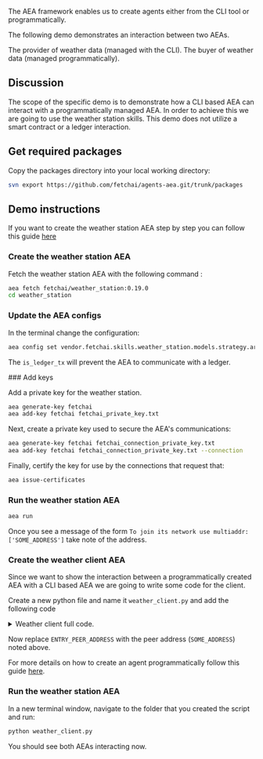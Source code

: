 The AEA framework enables us to create agents either from the CLI tool or programmatically.

The following demo demonstrates an interaction between two AEAs.

The provider of weather data (managed with the CLI).
The buyer of weather data (managed programmatically).

## Discussion

The scope of the specific demo is to demonstrate how a CLI based AEA can interact with a programmatically managed AEA. In order 
to achieve this we are going to use the weather station skills. 
This demo does not utilize a smart contract or a ledger interaction. 

## Get required packages

Copy the packages directory into your local working directory:

``` bash
svn export https://github.com/fetchai/agents-aea.git/trunk/packages
```

## Demo instructions

If you want to create the weather station AEA step by step you can follow this guide <a href='/weather-skills/'>here</a>

### Create the weather station AEA

Fetch the weather station AEA with the following command :

``` bash
aea fetch fetchai/weather_station:0.19.0
cd weather_station
```

### Update the AEA configs

In the terminal change the configuration:
``` bash
aea config set vendor.fetchai.skills.weather_station.models.strategy.args.is_ledger_tx False --type bool
```
The `is_ledger_tx` will prevent the AEA to communicate with a ledger.

### Add keys

Add a private key for the weather station.
``` bash
aea generate-key fetchai
aea add-key fetchai fetchai_private_key.txt
```

Next, create a private key used to secure the AEA's communications:
``` bash
aea generate-key fetchai fetchai_connection_private_key.txt
aea add-key fetchai fetchai_connection_private_key.txt --connection
```

Finally, certify the key for use by the connections that request that:
``` bash
aea issue-certificates
```

### Run the weather station AEA
``` bash
aea run
```

Once you see a message of the form `To join its network use multiaddr: ['SOME_ADDRESS']` take note of the address.

### Create the weather client AEA

Since we want to show the interaction between a programmatically created AEA with a CLI based AEA we are going to write some code for the client.

Create a new python file and name it `weather_client.py` and add the following code

<details><summary>Weather client full code.</summary>

``` python
import logging
import os
import sys
from typing import cast

from aea.aea import AEA
from aea.aea_builder import AEABuilder
from aea.configurations.base import ConnectionConfig
from aea.crypto.certificates import CertRequest
from aea.crypto.fetchai import FetchAICrypto
from aea.crypto.helpers import (
    PRIVATE_KEY_PATH_SCHEMA,
    create_private_key,
    make_certificate,
)
from aea.crypto.wallet import Wallet
from aea.identity.base import Identity
from aea.protocols.base import Protocol
from aea.registries.resources import Resources
from aea.skills.base import Skill

import packages.fetchai.connections.p2p_libp2p.connection
from packages.fetchai.connections.ledger.connection import LedgerConnection
from packages.fetchai.connections.p2p_libp2p.connection import P2PLibp2pConnection
from packages.fetchai.connections.soef.connection import SOEFConnection
from packages.fetchai.protocols.ledger_api.message import LedgerApiMessage
from packages.fetchai.protocols.oef_search.message import OefSearchMessage
from packages.fetchai.skills.weather_client.strategy import Strategy


API_KEY = "TwiCIriSl0mLahw17pyqoA"
SOEF_ADDR = "soef.fetch.ai"
SOEF_PORT = 9002
ENTRY_PEER_ADDRESS = (
    "/dns4/127.0.0.1/tcp/9000/p2p/16Uiu2HAmLBCAqHL8SuFosyDhAKYsLKXBZBWXBsB9oFw2qU4Kckun"
)
FETCHAI_PRIVATE_KEY_FILE = PRIVATE_KEY_PATH_SCHEMA.format(FetchAICrypto.identifier)
FETCHAI_PRIVATE_KEY_FILE_CONNECTION = PRIVATE_KEY_PATH_SCHEMA.format(
    "fetchai_connection"
)
ROOT_DIR = os.getcwd()

logger = logging.getLogger("aea")
logging.basicConfig(stream=sys.stdout, level=logging.INFO)


def run():
    """Run demo."""

    # Create a private key
    create_private_key(FetchAICrypto.identifier, FETCHAI_PRIVATE_KEY_FILE)
    create_private_key(FetchAICrypto.identifier, FETCHAI_PRIVATE_KEY_FILE_CONNECTION)

    # Set up the wallet, identity and (empty) resources
    wallet = Wallet(
        private_key_paths={FetchAICrypto.identifier: FETCHAI_PRIVATE_KEY_FILE},
        connection_private_key_paths={
            FetchAICrypto.identifier: FETCHAI_PRIVATE_KEY_FILE_CONNECTION
        },
    )
    identity = Identity(
        "my_aea", address=wallet.addresses.get(FetchAICrypto.identifier)
    )
    resources = Resources()

    # specify the default routing for some protocols
    default_routing = {
        LedgerApiMessage.protocol_id: LedgerConnection.connection_id,
        OefSearchMessage.protocol_id: SOEFConnection.connection_id,
    }
    default_connection = P2PLibp2pConnection.connection_id

    # create the AEA
    my_aea = AEA(
        identity,
        wallet,
        resources,
        default_connection=default_connection,
        default_routing=default_routing,
    )

    # Add the default protocol (which is part of the AEA distribution)
    default_protocol = Protocol.from_dir(
        os.path.join(os.getcwd(), "packages", "fetchai", "protocols", "default")
    )
    resources.add_protocol(default_protocol)

    # Add the signing protocol (which is part of the AEA distribution)
    signing_protocol = Protocol.from_dir(
        os.path.join(os.getcwd(), "packages", "fetchai", "protocols", "signing")
    )
    resources.add_protocol(signing_protocol)

    # Add the ledger_api protocol
    ledger_api_protocol = Protocol.from_dir(
        os.path.join(os.getcwd(), "packages", "fetchai", "protocols", "ledger_api",)
    )
    resources.add_protocol(ledger_api_protocol)

    # Add the oef_search protocol
    oef_protocol = Protocol.from_dir(
        os.path.join(os.getcwd(), "packages", "fetchai", "protocols", "oef_search",)
    )
    resources.add_protocol(oef_protocol)

    # Add the fipa protocol
    fipa_protocol = Protocol.from_dir(
        os.path.join(os.getcwd(), "packages", "fetchai", "protocols", "fipa",)
    )
    resources.add_protocol(fipa_protocol)

    # Add the LedgerAPI connection
    configuration = ConnectionConfig(connection_id=LedgerConnection.connection_id)
    ledger_api_connection = LedgerConnection(
        configuration=configuration, identity=identity
    )
    resources.add_connection(ledger_api_connection)

    # Add the P2P connection
    cert_path = ".certs/conn_cert.txt"
    cert_request = CertRequest(
        identifier="acn",
        ledger_id=FetchAICrypto.identifier,
        not_after="2022-01-01",
        not_before="2021-01-01",
        public_key="fetchai",
        save_path=cert_path,
    )
    public_key = wallet.connection_cryptos.public_keys.get(FetchAICrypto.identifier)
    message = cert_request.get_message(public_key)
    make_certificate(
        FetchAICrypto.identifier, FETCHAI_PRIVATE_KEY_FILE, message, cert_path
    )
    configuration = ConnectionConfig(
        connection_id=P2PLibp2pConnection.connection_id,
        delegate_uri="127.0.0.1:11001",
        entry_peers=[ENTRY_PEER_ADDRESS],
        local_uri="127.0.0.1:9001",
        log_file="libp2p_node.log",
        public_uri="127.0.0.1:9001",
        build_directory=os.getcwd(),
        build_entrypoint="check_dependencies.py",
        cert_requests=[cert_request],
    )
    configuration.directory = os.path.dirname(
        packages.fetchai.connections.p2p_libp2p.connection.__file__
    )

    AEABuilder.run_build_for_component_configuration(configuration)

    p2p_connection = P2PLibp2pConnection(
        configuration=configuration,
        identity=identity,
        crypto_store=wallet.connection_cryptos,
    )
    resources.add_connection(p2p_connection)

    # Add the SOEF connection
    configuration = ConnectionConfig(
        api_key=API_KEY,
        soef_addr=SOEF_ADDR,
        soef_port=SOEF_PORT,
        restricted_to_protocols={OefSearchMessage.protocol_id},
        connection_id=SOEFConnection.connection_id,
    )
    soef_connection = SOEFConnection(configuration=configuration, identity=identity)
    resources.add_connection(soef_connection)

    # Add the error and weather_client skills
    error_skill = Skill.from_dir(
        os.path.join(ROOT_DIR, "packages", "fetchai", "skills", "error"),
        agent_context=my_aea.context,
    )
    weather_skill = Skill.from_dir(
        os.path.join(ROOT_DIR, "packages", "fetchai", "skills", "weather_client"),
        agent_context=my_aea.context,
    )

    strategy = cast(Strategy, weather_skill.models.get("strategy"))
    strategy._is_ledger_tx = False

    for skill in [error_skill, weather_skill]:
        resources.add_skill(skill)

    # Run the AEA
    try:
        logger.info("STARTING AEA NOW!")
        my_aea.start()
    except KeyboardInterrupt:
        logger.info("STOPPING AEA NOW!")
        my_aea.stop()


if __name__ == "__main__":
    run()
```
</details>

Now replace `ENTRY_PEER_ADDRESS` with the peer address (`SOME_ADDRESS`) noted above.

For more details on how to create an agent programmatically follow this guide <a href='/build-aea-programmatically/'>here</a>.

### Run the weather station AEA

In a new terminal window, navigate to the folder that you created the script and run:
``` bash
python weather_client.py
```

You should see both AEAs interacting now.